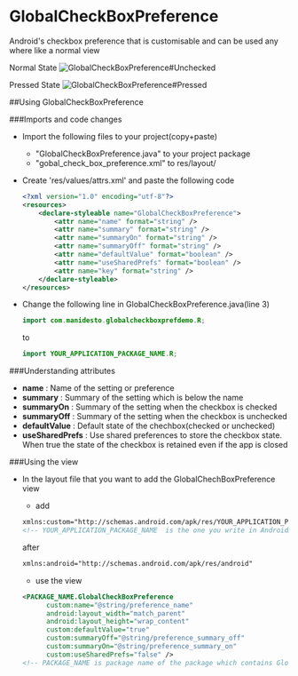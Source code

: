 GlobalCheckBoxPreference
========================

Android's checkbox preference that is customisable and can be used any where like a normal view

Normal State
![GlobalCheckBoxPreference#Unchecked](https://un7o1q.by3301.livefilestore.com/y2pxmvKMYH7kpq6Jpa8fvr98Cmbjf21yPCVNyQPLsZ0G16rZ3Sh3RTOfT_GG95PgzbcHOlv47Q2vLJ_yWeJDXon9-1yWCfe8YvmkV5lbVKpmJk/Screenshot_2014-08-21-02-40-47_1.jpg?psid=1 "GlobalCheckBoxPreference_Unchecked")

Pressed State
![GlobalCheckBoxPreference#Pressed](https://pcozwa.by3301.livefilestore.com/y2pK9-jvIln_lHP1DQ7F40uFPPrTylg2t3fkZd9w4eyXFibcH_ICUPMX4hyg4453v-KEztL-nBCv-nqQlJwWSwhWDDpOFtbAuJZ_XA8PMPi9mQ/Screenshot_2014-08-21-02-40-53_1.jpg?psid=1 "GlobalCheckBoxPreference_Pressed")

##Using GlobalCheckBoxPreference 

###Imports and code changes
* Import the following files to your project(copy+paste)
  * "GlobalCheckBoxPreference.java" to your project package
  * "gobal_check_box_preference.xml" to res/layout/

* Create 'res/values/attrs.xml' and paste the following code
  ```xml
  <?xml version="1.0" encoding="utf-8"?>
  <resources>
      <declare-styleable name="GlobalCheckBoxPreference">
          <attr name="name" format="string" />
          <attr name="summary" format="string" />
          <attr name="summaryOn" format="string" />
          <attr name="summaryOff" format="string" />
          <attr name="defaultValue" format="boolean" />
          <attr name="useSharedPrefs" format="boolean" />
          <attr name="key" format="string" />
      </declare-styleable>
  </resources>
  ```
* Change the following line in GlobalCheckBoxPreference.java(line 3)

  ```java
  import com.manidesto.globalcheckboxprefdemo.R;
  ``` 
  to
  ```java
  import YOUR_APPLICATION_PACKAGE_NAME.R;
  ```
###Understanding attributes
* **name** : Name of the setting or preference
* **summary** : Summary of the setting which is below the name
* **summaryOn** : Summary of the setting when the checkbox is checked
* **summaryOff** : Summary of the setting when the checkbox is unchecked
* **defaultValue** : Default state of the chechbox(checked or unchecked)
* **useSharedPrefs** : Use shared preferences to store the checkbox state. When true the state of the checkbox is retained even if the app is closed

###Using the view
* In the layout file that you want to add the GlobalChechBoxPreference view
  * add
  ```xml
  xmlns:custom="http://schemas.android.com/apk/res/YOUR_APPLICATION_PACKAGE_NAME"
  <!-- YOUR_APPLICATION_PACKAGE_NAME  is the one you write in AndroidManifest.xml -->
  ``` 
  after
  ```xml
  xmlns:android="http://schemas.android.com/apk/res/android"
  ```
  
  * use the view
  ```xml
  <PACKAGE_NAME.GlobalCheckBoxPreference
        custom:name="@string/preference_name"
        android:layout_width="match_parent"
        android:layout_height="wrap_content"
        custom:defaultValue="true"
        custom:summaryOff="@string/preference_summary_off"
        custom:summaryOn="@string/preference_summary_on"
        custom:useSharedPrefs="false" />
  <!-- PACKAGE_NAME is package name of the package which contains GlobalCheckBoxPreference.java -->
  ```



